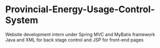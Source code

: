 # Provincial-Energy-Usage-Control-System
Website development intern under Spring MVC and MyBatis framework
Java and XML for back stage control and JSP for front-end pages

